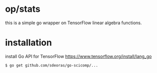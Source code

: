 # op/stats
this is a simple go wrapper on TensorFlow linear algebra functions.

# installation
install Go API for TensorFlow
https://www.tensorflow.org/install/lang_go

```bash
$ go get github.com/sdeoras/go-scicomp/...
```